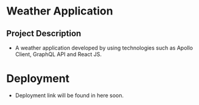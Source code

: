 # Weather Application

## Project Description

- A weather application developed by using technologies such as Apollo Client, GraphQL API and React JS.

# Deployment

- Deployment link will be found in here soon. 
